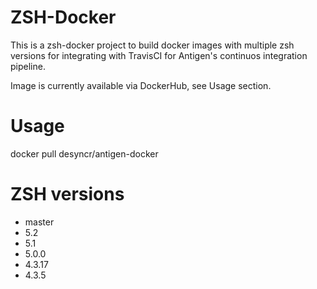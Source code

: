 # ZSH-Docker

This is a zsh-docker project to build docker images with multiple zsh versions
for integrating with TravisCI for Antigen's continuos integration pipeline.

Image is currently available via DockerHub, see Usage section.

# Usage

  docker pull desyncr/antigen-docker

# ZSH versions
  - master
  - 5.2
  - 5.1
  - 5.0.0
  - 4.3.17
  - 4.3.5
